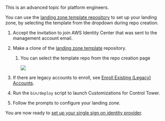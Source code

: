 <div class="confluence-information-macro confluence-information-macro-note">

<span class="aui-icon aui-icon-small aui-iconfont-warning confluence-information-macro-icon"></span>

<div class="confluence-information-macro-body">

This is an advanced topic for platform engineers.

</div>

</div>

<div class="confluence-information-macro confluence-information-macro-information">

<span class="aui-icon aui-icon-small aui-iconfont-info confluence-information-macro-icon"></span>

<div class="confluence-information-macro-body">

You can use the [landing zone template
repository](https://github.com/thoughtbot/aws-landing-zone-template) to
set up your landing zone, by selecting the template from the dropdown
during repo creation.

</div>

</div>

1.  Accept the invitation to join AWS Identity Center that was sent to
    the management account email.

2.  Make a clone of the [landing zone
    template](https://github.com/thoughtbot/aws-landing-zone-template)
    repository.
    
    1.  You can select the template repo from the repo creation page
        
        ![](attachments/86999041/163282946.png?width=238)

3.  If there are legacy accounts to enroll, see [Enroll Existing
    (Legacy)
    Accounts](../landing-zone/launch-customizations-for-control-tower/enroll-existing--legacy--accounts.md).

4.  Run the `bin/deploy` script to launch Customizations for Control
    Tower.

5.  Follow the prompts to configure your landing zone.

You are now ready to [set up your single sign on identity
provider](../landing-zone/configure-single-sign-on.md).
